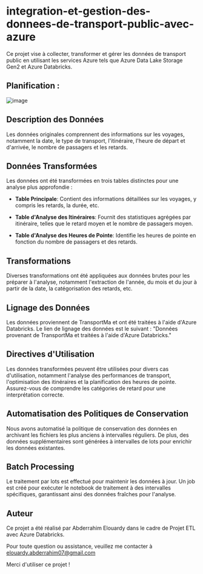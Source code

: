 # integration-et-gestion-des-donnees-de-transport-public-avec-azure
Ce projet vise à collecter, transformer et gérer les données de transport public en utilisant les services Azure tels que Azure Data Lake Storage Gen2 et Azure Databricks.
 
## Planification :
![image](https://github.com/elouardyabderrahim/integration-et-gestion-des-donnees-de-transport-public-avec-azure/assets/101024060/2b8ff7bc-7720-4cbe-9bc1-062dac65788a)


## Description des Données

Les données originales comprennent des informations sur les voyages, notamment la date, le type de transport, l'itinéraire, l'heure de départ et d'arrivée, le nombre de passagers et les retards.

## Données Transformées

Les données ont été transformées en trois tables distinctes pour une analyse plus approfondie :

- **Table Principale**: Contient des informations détaillées sur les voyages, y compris les retards, la durée, etc.

- **Table d'Analyse des Itinéraires**: Fournit des statistiques agrégées par itinéraire, telles que le retard moyen et le nombre de passagers moyen.

- **Table d'Analyse des Heures de Pointe**: Identifie les heures de pointe en fonction du nombre de passagers et des retards.

## Transformations

Diverses transformations ont été appliquées aux données brutes pour les préparer à l'analyse, notamment l'extraction de l'année, du mois et du jour à partir de la date, la catégorisation des retards, etc.

## Lignage des Données

Les données proviennent de TransportMa et ont été traitées à l'aide d'Azure Databricks. Le lien de lignage des données est le suivant : "Données provenant de TransportMa et traitées à l'aide d'Azure Databricks."

## Directives d'Utilisation

Les données transformées peuvent être utilisées pour divers cas d'utilisation, notamment l'analyse des performances de transport, l'optimisation des itinéraires et la planification des heures de pointe. Assurez-vous de comprendre les catégories de retard pour une interprétation correcte.

## Automatisation des Politiques de Conservation

Nous avons automatisé la politique de conservation des données en archivant les fichiers les plus anciens à intervalles réguliers. De plus, des données supplémentaires sont générées à intervalles de lots pour enrichir les données existantes.

## Batch Processing

Le traitement par lots est effectué pour maintenir les données à jour. Un job est créé pour exécuter le notebook de traitement à des intervalles spécifiques, garantissant ainsi des données fraîches pour l'analyse.

## Auteur

Ce projet a été réalisé par Abderrahim Elouardy dans le cadre de Projet ETL avec Azure Databricks.

Pour toute question ou assistance, veuillez me contacter à elouardy.abderrahim07@gmail.com

Merci d'utiliser ce projet !


